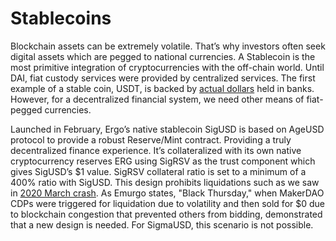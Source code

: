 # Stablecoins

Blockchain assets can be extremely volatile. That’s why investors often seek digital assets which are pegged to national currencies. A Stablecoin is the most primitive integration of cryptocurrencies with the off-chain world. Until DAI, fiat custody services were provided by centralized services. The first example of a stable coin, USDT, is backed by [actual dollars](https://cryptobriefing.com/external-auditor-first-confirm-tethers-usdt-backing/) held in banks. However, for a decentralized financial system, we need other means of fiat-pegged currencies. 

Launched in February, Ergo’s native stablecoin SigUSD is based on AgeUSD protocol to provide a robust Reserve/Mint contract. Providing a truly decentralized finance experience. It’s collateralized with its own native cryptocurrency reserves ERG using SigRSV as the trust component which gives SigUSD’s $1 value. SigRSV collateral ratio is set to a minimum of a 400% ratio with SigUSD. This design prohibits liquidations such as we saw in [2020 March crash](https://forum.makerdao.com/t/black-thursday-response-thread/1433). As Emurgo states, "Black Thursday," when MakerDAO CDPs were triggered for liquidation due to volatility and then sold for $0 due to blockchain congestion that prevented others from bidding, demonstrated that a new design is needed. For SigmaUSD, this scenario is not possible.





